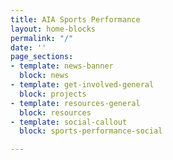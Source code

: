 ```yaml
---
title: AIA Sports Performance
layout: home-blocks
permalink: "/"
date: ''
page_sections:
- template: news-banner
  block: news
- template: get-involved-general
  block: projects
- template: resources-general
  block: resources
- template: social-callout
  block: sports-performance-social

---
```

